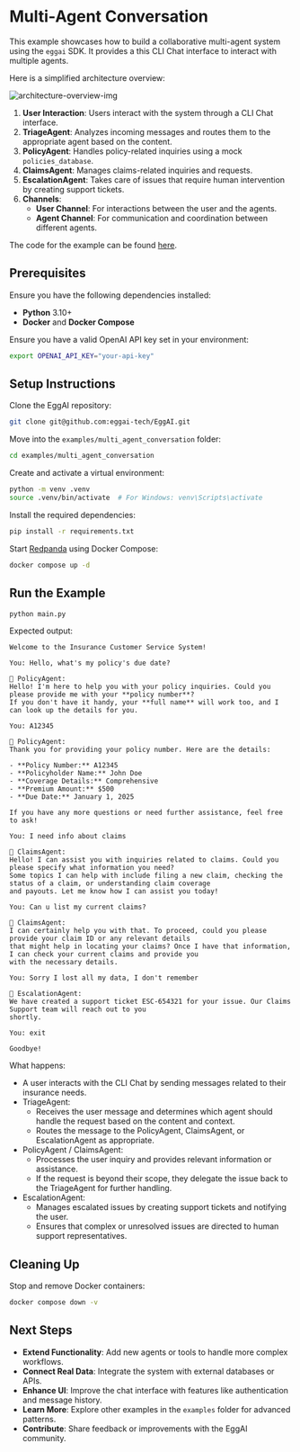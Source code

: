 # Multi-Agent Conversation

This example showcases how to build a collaborative multi-agent system using the `eggai` SDK. It provides a this CLI Chat interface to interact with multiple agents.

Here is a simplified architecture overview:

![architecture-overview-img](https://raw.githubusercontent.com/eggai-tech/EggAI/refs/heads/main/docs/docs/assets/architecture-example-06-multi-agent-conversation.svg)

1. **User Interaction**: Users interact with the system through a CLI Chat interface.
2. **TriageAgent**: Analyzes incoming messages and routes them to the appropriate agent based on the content.
3. **PolicyAgent**: Handles policy-related inquiries using a mock `policies_database`.
4. **ClaimsAgent**: Manages claims-related inquiries and requests.
5. **EscalationAgent**: Takes care of issues that require human intervention by creating support tickets.
6. **Channels**:
   - **User Channel**: For interactions between the user and the agents.
   - **Agent Channel**: For communication and coordination between different agents.

The code for the example can be found [here](https://github.com/eggai-tech/EggAI/tree/main/examples/multi_agent_conversation).

## Prerequisites

Ensure you have the following dependencies installed:

- **Python** 3.10+
- **Docker** and **Docker Compose**

Ensure you have a valid OpenAI API key set in your environment:

```bash
export OPENAI_API_KEY="your-api-key"
```

## Setup Instructions

Clone the EggAI repository:

```bash
git clone git@github.com:eggai-tech/EggAI.git
```

Move into the `examples/multi_agent_conversation` folder:

```bash
cd examples/multi_agent_conversation
```

Create and activate a virtual environment:

```bash
python -m venv .venv
source .venv/bin/activate  # For Windows: venv\Scripts\activate
```

Install the required dependencies:

```bash
pip install -r requirements.txt
```

Start [Redpanda](https://github.com/redpanda-data/redpanda) using Docker Compose:

```bash
docker compose up -d
```

## Run the Example

```bash
python main.py
```

Expected output:

```plaintext
Welcome to the Insurance Customer Service System!

You: Hello, what's my policy's due date?

📄 PolicyAgent:
Hello! I'm here to help you with your policy inquiries. Could you please provide me with your **policy number**?
If you don't have it handy, your **full name** will work too, and I can look up the details for you.

You: A12345

📄 PolicyAgent:
Thank you for providing your policy number. Here are the details:

- **Policy Number:** A12345
- **Policyholder Name:** John Doe
- **Coverage Details:** Comprehensive
- **Premium Amount:** $500
- **Due Date:** January 1, 2025

If you have any more questions or need further assistance, feel free to ask!

You: I need info about claims

📝 ClaimsAgent:
Hello! I can assist you with inquiries related to claims. Could you please specify what information you need?
Some topics I can help with include filing a new claim, checking the status of a claim, or understanding claim coverage
and payouts. Let me know how I can assist you today!

You: Can u list my current claims?

📝 ClaimsAgent:
I can certainly help you with that. To proceed, could you please provide your claim ID or any relevant details
that might help in locating your claims? Once I have that information, I can check your current claims and provide you
with the necessary details.

You: Sorry I lost all my data, I don't remember

💬 EscalationAgent:
We have created a support ticket ESC-654321 for your issue. Our Claims Support team will reach out to you
shortly.

You: exit

Goodbye!
```

What happens:

- A user interacts with the CLI Chat by sending messages related to their insurance needs.
- TriageAgent:
  - Receives the user message and determines which agent should handle the request based on the content and context.
  - Routes the message to the PolicyAgent, ClaimsAgent, or EscalationAgent as appropriate.
- PolicyAgent / ClaimsAgent:
  - Processes the user inquiry and provides relevant information or assistance.
  - If the request is beyond their scope, they delegate the issue back to the TriageAgent for further handling.
- EscalationAgent:
  - Manages escalated issues by creating support tickets and notifying the user.
  - Ensures that complex or unresolved issues are directed to human support representatives.

## Cleaning Up

Stop and remove Docker containers:

```bash
docker compose down -v
```

## Next Steps

- **Extend Functionality**: Add new agents or tools to handle more complex workflows.
- **Connect Real Data**: Integrate the system with external databases or APIs.
- **Enhance UI**: Improve the chat interface with features like authentication and message history.
- **Learn More**: Explore other examples in the `examples` folder for advanced patterns.
- **Contribute**: Share feedback or improvements with the EggAI community.
